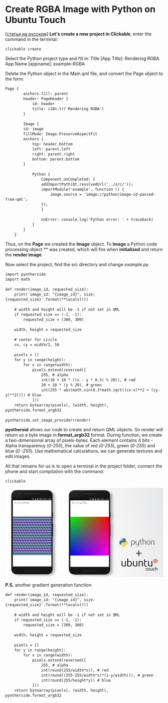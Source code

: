 # Create RGBA Image with Python on Ubuntu Touch
[[статья на русском]](http://dtc1.ru/Создание%20RGBA%20изображения%20при%20помощи%20Python%20на%20Ubuntu%20Touch)
**Let's create a new project in Clickable**, enter the command in the terminal:
    
    clickable create
	
Select the Python project type and fill in:
Title \[App Title\]: Rendering RGBA  
App Name \[appname\]: example-RGBA

Delete the Python object in the Main.qml file, and convert the Page object to the form:

    Page {
            anchors.fill: parent
            header: PageHeader {
                id: header
                title: i18n.tr('Rendering RGBA')
            }
    
            Image {
            id: image
            fillMode: Image.PreserveAspectFit
            anchors {
                top: header.bottom
                left: parent.left
                right: parent.right
                bottom: parent.bottom
            }
    
                Python {
                    Component.onCompleted: {
                    addImportPath(Qt.resolvedUrl('../src/'));
                    importModule('example', function () {
                        image.source = 'image://python/image-id-passed-from-qml';
                    });
                    }
    
                    onError: console.log('Python error: ' + traceback)
                }
            }
        }
		
Thus, on the **Page** we created the **Image** object.
To **Image** a Python code processing object ** was created, which will fire when **initialized**  and return the **render image**.

Now select the project, find the src directory and change *example.py*.

    import pyotherside
    import math

    def render(image_id, requested_size):
        print('image_id: "{image_id}", size: {requested_size}'.format(**locals()))

        # width and height will be -1 if not set in QML
        if requested_size == (-1, -1):
            requested_size = (300, 300)

        width, height = requested_size

        # center for circle
        cx, cy = width/2, 10

        pixels = []
        for y in range(height):
            for x in range(width):
                pixels.extend(reversed([
                    255, # alpha
                    int(10 + 10 * ((x - y * 0.5) % 20)), # red
                    20 + 10 * (y % 20), # green
                    int(255 * abs(math.sin(0.3*math.sqrt((cx-x)**2 + (cy-y)**2)))) # blue
                ]))
        return bytearray(pixels), (width, height), pyotherside.format_argb32

    pyotherside.set_image_provider(render)

**pyothersid** allows our code to create and return QML objects.
So render will return us a byte image in **format_argb32** format.
During function, we create a two-dimensional array of pixels-bytes. Each element contains 4 bits - Alpha transparency (*0-255*), the value of red (*0-255*), green (*0-255*) and blue (*0 -255*).
Use mathematical calculations, we can generate textures and edit images.

All that remains for us is to open a terminal in the project folder, connect the phone and start compilation with the command:

    clickable
	
![ubuntu_toch_python4.jpg](_resources/2182896232064ba18f36db05f43019c7.jpg)

**P.S.** another gradient generation function:

    def render(image_id, requested_size):
        print('image_id: "{image_id}", size: {requested_size}'.format(**locals()))

        # width and height will be -1 if not set in QML
        if requested_size == (-1, -1):
            requested_size = (300, 300)

        width, height = requested_size

        pixels = []
        for y in range(height):
            for x in range(width):
                pixels.extend(reversed([
                    255, # alpha
                    int(round(255/width*x)), # red
                    int(round((255-255/width*x)*(1-y/width))), # green
                    int(round(255/height*y)) # blue
                ]))
        return bytearray(pixels), (width, height), pyotherside.format_argb32